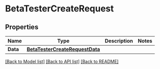 # BetaTesterCreateRequest

## Properties

Name | Type | Description | Notes
------------ | ------------- | ------------- | -------------
**Data** | [**BetaTesterCreateRequestData**](BetaTesterCreateRequest_data.md) |  | 

[[Back to Model list]](../README.md#documentation-for-models) [[Back to API list]](../README.md#documentation-for-api-endpoints) [[Back to README]](../README.md)


